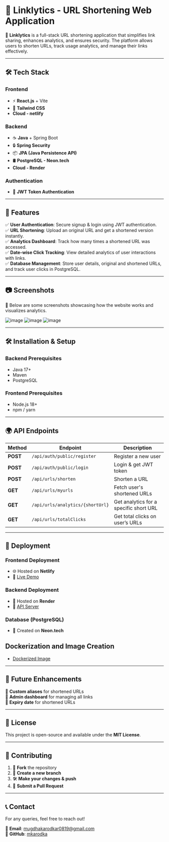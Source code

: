 # 📌 Linklytics - URL Shortening Web Application  

🚀 **Linklytics** is a full-stack URL shortening application that simplifies link sharing, enhances analytics, and ensures security. The platform allows users to shorten URLs, track usage analytics, and manage their links effectively.

---

## 🛠 Tech Stack  

### Frontend  
- ⚡ **React.js** + Vite  
- 🎨 **Tailwind CSS**
- **Cloud - netlify** 

### Backend  
- ☕ **Java** + Spring Boot  
- 🔒 **Spring Security**  
- 📦 **JPA (Java Persistence API)**  
- 🛢 **PostgreSQL - Neon.tech**
- **Cloud - Render**

### Authentication  
- 🔑 **JWT Token Authentication**  

---

## 📌 Features  

✅ **User Authentication**: Secure signup & login using JWT authentication.  
✅ **URL Shortening**: Upload an original URL and get a shortened version instantly.  
✅ **Analytics Dashboard**: Track how many times a shortened URL was accessed.  
✅ **Date-wise Click Tracking**: View detailed analytics of user interactions with links.  
✅ **Database Management**: Store user details, original and shortened URLs, and track user clicks in PostgreSQL.  

---

## 📷 Screenshots  

📸 Below are some screenshots showcasing how the website works and visualizes analytics.

![image](https://github.com/user-attachments/assets/142bc0ff-22ea-4b00-b86b-f19f0ca49496)
![image](https://github.com/user-attachments/assets/b42d83fd-3985-48fa-9a51-706baaa94c05)
![image](https://github.com/user-attachments/assets/680d6727-c114-48c7-bbc7-e80ed7e824b2)

---

## 🛠 Installation & Setup  

### Backend Prerequisites  
- Java 17+  
- Maven  
- PostgreSQL  

### Frontend Prerequisites  
- Node.js 18+  
- npm / yarn  

---

## 🌍 API Endpoints  

| Method | Endpoint | Description |
|--------|---------|-------------|
| **POST** | `/api/auth/public/register` | Register a new user |
| **POST** | `/api/auth/public/login` | Login & get JWT token |
| **POST** | `/api/urls/shorten` | Shorten a URL |
| **GET** | `/api/urls/myurls` | Fetch user's shortened URLs |
| **GET** | `/api/urls/analytics/{shortUrl}` | Get analytics for a specific short URL |
| **GET** | `/api/urls/totalClicks` | Get total clicks on user’s URLs |

---

## 🚀 Deployment  

### Frontend Deployment  
- 🌐 Hosted on **Netlify**  
- 🔗 [Live Demo](https://resplendent-bavarois-38b764.netlify.app/)  

### Backend Deployment  
- 🚀 Hosted on **Render**  
- 🔗 [API Server](https://url-shortener-sb-sfua.onrender.com)  

### Database (PostgreSQL)  
- 💾 Created on **Neon.tech**  

## Dockerization and Image Creation
- [Dockerized Image](https://hub.docker.com/repository/docker/mugdha0819/url-shortener-sb/general)

---

## 📌 Future Enhancements  

🔹 **Custom aliases** for shortened URLs  
🔹 **Admin dashboard** for managing all links  
🔹 **Expiry date** for shortened URLs  

---

## 📜 License  

This project is open-source and available under the **MIT License**.  

---

## 🤝 Contributing  

1. 🔄 **Fork** the repository  
2. 🌿 **Create a new branch**  
3. 🛠 **Make your changes & push**  
4. 📩 **Submit a Pull Request**  

---

## 📞 Contact  

For any queries, feel free to reach out!  

📧 **Email**: [mugdhakarodkar0819@gmail.com](mailto:mugdhakarodkar0819@gmail.com)  
🔗 **GitHub**: [mkarodka](https://github.com/mkarodka)  
